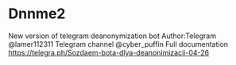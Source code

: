 # Dnnme2
New version of telegram deanonymization bot 
Author:Telegram @lamer112311 
Telegram channel @cyber_puffin
Full documentation https://telegra.ph/Sozdaem-bota-dlya-deanonimizacii-04-26
